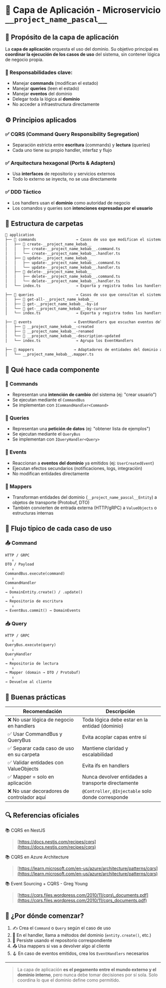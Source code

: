 # 🧠 Capa de Aplicación - Microservicio `__project_name_pascal__`

## 📌 Propósito de la capa de aplicación

La **capa de aplicación** orquesta el uso del dominio.
Su objetivo principal es **coordinar la ejecución de los casos de uso** del sistema, sin contener lógica de negocio propia.

### 🎯 Responsabilidades clave:

* Manejar **commands** (modifican el estado)
* Manejar **queries** (leen el estado)
* Manejar **eventos** del dominio
* Delegar toda la lógica al **dominio**
* No acceder a infraestructura directamente

## ⚙️ Principios aplicados

### ✅ CQRS (Command Query Responsibility Segregation)

* Separación estricta entre **escritura** (commands) y **lectura** (queries)
* Cada uno tiene su propio handler, interfaz y flujo

### ✅ Arquitectura hexagonal (Ports & Adapters)

* Usa **interfaces** de repositorio y servicios externos
* Todo lo externo se inyecta, no se usa directamente

### ✅ DDD Táctico

* Los handlers usan el **dominio** como autoridad de negocio
* Los comandos y queries son **intenciones expresadas por el usuario**

## 🧱 Estructura de carpetas

```txt
📁 application
├── 📁 commands                  → Casos de uso que modifican el sistema (write)
│   ├── 📁 create-__project_name_kebab__
│   │   ├── create-__project_name_kebab__.command.ts
│   │   └── create-__project_name_kebab__.handler.ts
│   ├── 📁 update-__project_name_kebab__
│   │   ├── update-__project_name_kebab__.command.ts
│   │   └── update-__project_name_kebab__.handler.ts
│   ├── 📁 delete-__project_name_kebab__
│   │   ├── delete-__project_name_kebab__.command.ts
│   │   └── delete-__project_name_kebab__.handler.ts
│   └── index.ts                → Exporta y registra todos los handlers

├── 📁 queries                   → Casos de uso que consultan el sistema (read)
│   ├── 📁 get-all-__project_name_kebab__
│   ├── 📁 get-__project_name_kebab__-by-id
│   └── 📁 get-__project_name_kebab__-by-cursor
│   └── index.ts                → Exporta y registra todos los handlers

├── 📁 events                   → EventHandlers que escuchan eventos del dominio
│   ├── 📁 __project_name_kebab__-created
│   ├── 📁 __project_name_kebab__-renamed
│   └── 📁 __project_name_kebab__-description-updated
│   └── index.ts                → Agrupa los EventHandlers

├── 📁 mappers                  → Adaptadores de entidades del dominio a DTOs (proto/HTTP/etc.)
│   └── __project_name_kebab__.mapper.ts
```

## 🧠 Qué hace cada componente

### 🔹 Commands

* Representan una **intención de cambio** del sistema (ej: "crear usuario")
* Se ejecutan mediante el `CommandBus`
* Se implementan con `ICommandHandler<Command>`

### 🔹 Queries

* Representan una **petición de datos** (ej: "obtener lista de ejemplos")
* Se ejecutan mediante el `QueryBus`
* Se implementan con `IQueryHandler<Query>`

### 🔹 Events

* Reaccionan a **eventos del dominio** ya emitidos (ej: `UserCreatedEvent`)
* Ejecutan efectos secundarios (notificaciones, logs, integración)
* No modifican entidades directamente

### 🔹 Mappers

* Transforman entidades del dominio (`__project_name_pascal__Entity`) a objetos de transporte (Protobuf, DTO)
* También convierten de entrada externa (HTTP/gRPC) a `ValueObjects` o estructuras internas

## 🔄 Flujo típico de cada caso de uso

### 📤 Command

```txt
HTTP / GRPC
   ↓
DTO / Payload
   ↓
CommandBus.execute(command)
   ↓
CommandHandler
   ↓
→ DomainEntity.create() / .update()
   ↓
→ Repositorio de escritura
   ↓
→ EventBus.commit() → DomainEvents
```

### 📥 Query

```txt
HTTP / GRPC
   ↓
QueryBus.execute(query)
   ↓
QueryHandler
   ↓
→ Repositorio de lectura
   ↓
→ Mapper (domain → DTO / Protobuf)
   ↓
→ Devuelve al cliente
```

## 🧼 Buenas prácticas

| Recomendación                             | Descripción                                         |
| ----------------------------------------- | --------------------------------------------------- |
| ❌ No usar lógica de negocio en handlers   | Toda lógica debe estar en la entidad (dominio)      |
| ✅ Usar CommandBus y QueryBus              | Evita acoplar capas entre sí                        |
| ✅ Separar cada caso de uso en su carpeta  | Mantiene claridad y escalabilidad                   |
| ✅ Validar entidades con ValueObjects      | Evita ifs en handlers                               |
| ✅ Mapper = solo en aplicación             | Nunca devolver entidades a transporte directamente  |
| ❌ No usar decoradores de controlador aquí | `@Controller`, `@Injectable` solo donde corresponde |

## 🔍 Referencias oficiales

📚 CQRS en NestJS

> [https://docs.nestjs.com/recipes/cqrs](https://docs.nestjs.com/recipes/cqrs)

📚 CQRS en Azure Architecture

> [https://learn.microsoft.com/en-us/azure/architecture/patterns/cqrs](https://learn.microsoft.com/en-us/azure/architecture/patterns/cqrs)

📚 Event Sourcing + CQRS - Greg Young

> [https://cqrs.files.wordpress.com/2010/11/cqrs\_documents.pdf](https://cqrs.files.wordpress.com/2010/11/cqrs_documents.pdf)

## 🚀 ¿Por dónde comenzar?

1. ✍️ Crea el `Command` o `Query` según el caso de uso
2. 🧠 En el handler, llama a métodos del dominio (`entity.create()`, etc.)
3. 💾 Persiste usando el repositorio correspondiente
4. 📤 Usa mappers si vas a devolver algo al cliente
5. 🪝 En caso de eventos emitidos, crea los `EventHandlers` necesarios

---

> La capa de aplicación **es el pegamento entre el mundo externo y el dominio interno**, pero nunca debe tomar decisiones por sí sola.
> Solo coordina lo que el dominio define como permitido.
